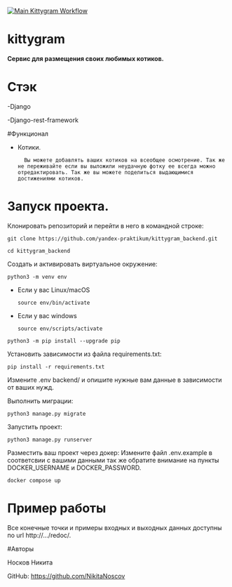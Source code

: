 [![Main Kittygram Workflow](https://github.com/Nikitanoscov/kittygram_final/actions/workflows/main.yml/badge.svg)](https://github.com/Nikitanoscov/kittygram_final/actions/workflows/main.yml)

# kittygram

**Сервис для размещения своих любимых котиков.**

# Стэк

-Django

-Django-rest-framework

#Функционал

- Котики.

        Вы можете добавлять ваших котиков на всеобщее осмотрение. Так же не переживайте если вы выложили неудачную фотку ее всегда можно отредактировать. Так же вы можете поделиться выдающимися достижениями котиков.
  

# Запуск проекта.

Клонировать репозиторий и перейти в него в командной строке:

```
git clone https://github.com/yandex-praktikum/kittygram_backend.git
```

```
cd kittygram_backend
```

Cоздать и активировать виртуальное окружение:

```
python3 -m venv env
```

* Если у вас Linux/macOS

    ```
    source env/bin/activate
    ```

* Если у вас windows

    ```
    source env/scripts/activate
    ```

```
python3 -m pip install --upgrade pip
```

Установить зависимости из файла requirements.txt:

```
pip install -r requirements.txt
```

Измените .env backend/ и опишите нужные вам данные в зависимости от ваших нужд.

Выполнить миграции:

```
python3 manage.py migrate
```

Запустить проект:

```
python3 manage.py runserver
```

Разместить ваш проект через докер: Измените файл .env.example в соответсвии с вашими данными так же обратите внимание на пункты DOCKER_USERNAME и DOCKER_PASSWORD.
```
docker compose up
```

# Пример работы

Все конечные точки и примеры входных и выходных данных доступны по url http://.../redoc/.


#Авторы

Носков Никита 

GitHub: 
https://github.com/NikitaNoscov
